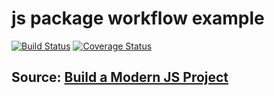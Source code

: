 # js package workflow example

[![Build Status](https://travis-ci.com/ezezezezez/js-package-workflow-example.svg?branch=master)](https://travis-ci.com/ezezezezez/js-package-workflow-example)
[![Coverage Status](https://coveralls.io/repos/github/ezezezezez/js-package-workflow-example/badge.svg?branch=master)](https://coveralls.io/github/ezezezezez/js-package-workflow-example?branch=master)

## Source: [Build a Modern JS Project](https://www.youtube.com/watch?v=nLwqM034Jjs&list=PLcCp4mjO-z99IPNCrhEyrZimdUG5QXjPd&index=1)

